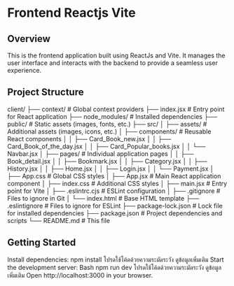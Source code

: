 # Frontend Reactjs Vite

## Overview

This is the frontend application built using ReactJs and Vite. It manages the user interface and interacts with the backend to provide a seamless user experience.

## Project Structure

client/
├── context/           # Global context providers
├── index.jsx          # Entry point for React application
├── node_modules/      # Installed dependencies
├── public/            # Static assets (images, fonts, etc.)
├── src/
│   ├── assets/         # Additional assets (images, icons, etc.)
│   ├── components/     # Reusable React components
│   │   ├── Card_Book_new.jsx
│   │   ├── Card_Book_of_the_day.jsx
│   │   ├── Card_Popular_books.jsx
│   │   └── Navbar.jsx
│   ├── pages/          # Individual application pages
│   │   ├── Book_detail.jsx
│   │   ├── Bookmark.jsx
│   │   ├── Category.jsx
│   │   ├── History.jsx
│   │   ├── Home.jsx
│   │   ├── Login.jsx
│   │   └── Payment.jsx
│   ├── App.css         # Global CSS styles
│   ├── App.jsx         # Main React application component
│   ├── index.css       # Additional CSS styles
│   ├── main.jsx        # Entry point for Vite
│   ├── .eslintrc.cjs   # ESLint configuration
│   ├── .gitignore      # Files to ignore in Git
│   └── index.html      # Base HTML template
├── .eslintignore      # Files to ignore for ESLint
├── package-lock.json  # Lock file for installed dependencies
├── package.json       # Project dependencies and scripts
└── README.md          # This file

## Getting Started

Install dependencies:
npm install
โปรดใช้โค้ดด้วยความระมัดระวัง ดูข้อมูลเพิ่มเติม
Start the development server:
Bash
npm run dev
โปรดใช้โค้ดด้วยความระมัดระวัง ดูข้อมูลเพิ่มเติม
Open http://localhost:3000 in your browser.

